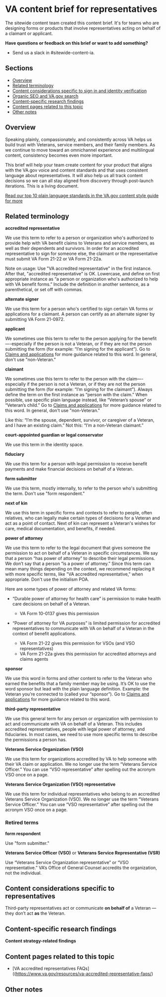# VA content brief for representatives

The sitewide content team created this content brief. It's for teams who are designing forms or products that involve representatives acting on behalf of a claimant or applicant.

**Have questions or feedback on this brief or want to add something?**
- Send us a slack in #sitewide-content-ia.

## Sections

- [Overview](#overview)
- [Related terminology](#related-terminology)
- [Content considerations specific to sign in and identity verification](#content-considerations-specific-to-representatives)
- [Organic SEO and VA.gov search](#organic-seo-and-va.gov-search)
- [Content-specific research findings](#content-specific-research-findings)
- [Content pages related to this topic](#content-pages-related-to-this-topic)
- [Other notes](#other-notes)

## Overview

Speaking plainly, compassionately, and consistently across VA helps us build trust with Veterans, service members, and their family members. As we continue to move toward an omnichannel experience and multilingual content, consistency becomes even more important.  

This brief will help your team create content for your product that aligns with the VA.gov voice and content standards and that uses consistent language about representatives. It will also help us all track content decisions so we can all stay aligned from discovery through post-launch iterations. This is a living document. 

[Read our top 10 plain language standards in the VA.gov content style guide for more](https://design.va.gov/content-style-guide/content-principles/plain-language)

## Related terminology

**accredited representative**

We use this term to refer to a person or organization who's authorized to provide help with VA benefit claims to Veterans and service members, as well as their dependents and survivors. In order for an accredited representative to sign for someone else, the claimant or the representative must submit VA Form 21-22 or VA Form 21-22a. 

Note on usage: Use "VA accredited representative" in the first instance. After that, "accredited representative" is OK. Lowercase, and define on first appropriate instance as “a person or organization who's authorized to help with VA benefit forms.” Include the definition in another sentence, as a parenthetical, or set off with commas. 

**alternate signer**

We use this term for a person who's certified to sign certain VA forms or applications for a claimant. A person can certify as an alternate signer by submitting VA Form 21-0972.

**applicant**

We sometimes use this term to refer to the person applying for the benefit—-especially if the person is not a Veteran, or if they are not the person submitting the form (for example: “I’m signing for the applicant”). Go to [Claims and applications](https://design.va.gov/content-style-guide/specific-topics-and-programs/claims-and-applications) for more guidance related to this word. In general, don't use "non-Veteran." 

**claimant**

We sometimes use this term to refer to the person with the claim—-especially if the person is not a Veteran, or if they are not the person submitting the form (for example: “I’m signing for the claimant”). Always define the term on the first instance as “person with the claim.” When possible, use specific plain language instead, like “Veteran’s spouse” or “Veteran’s child.” Go to [Claims and applications](https://design.va.gov/content-style-guide/specific-topics-and-programs/claims-and-applications) for more guidance related to this word. In general, don't use "non-Veteran." 

Like this: “I’m the spouse, dependent, survivor, or caregiver of a Veteran, and I have an existing claim.” Not this: “I’m a non-Veteran claimant.”

**court-appointed guardian or legal conservator** 

We use this term in the identity space.

**fiduciary**

We use this term for a person with legal permission to receive benefit payments and make financial decisions on behalf of a Veteran. 

**form submitter**

We use this term, mostly internally, to refer to the person who's submitting the term. Don't use "form respondent."

**next of kin** 

We use this term in specific forms and contexts to refer to people, often relatives, who can legally make certain types of decisions for a Veteran and act as a point of contact. Next of kin can represent a Veteran's wishes for care, medical documentation, and benefits, if needed. 

**power of attorney**

We use this term to refer to the legal document that gives someone the permission to act on behalf of a Veteran in specific circumstances. We say that a person “has power of attorney” to describe their legal permissions. We don’t say that a person “is a power of attorney.” Since this term can mean many things depending on the context, we recommend replacing it with more specific terms, like "VA accredited representative," when appropriate. Don't use the initialism POA.  

Here are some types of power of attorney and related VA forms:
- “Durable power of attorney for health care” is permission to make health care decisions on behalf of a Veteran. 
  - VA Form 10-0137 gives this permission

- “Power of attorney for VA purposes” is limited permission for accredited representatives to communicate with VA on behalf of a Veteran in the context of benefit applications. 
  - VA Form 21-22 gives this permission for VSOs (and VSO representatives)
  - VA Form 21-22a gives this permission for accredited attorneys and claims agents
 
**sponsor**

We use this word in forms and other content to refer to the Veteran who earned the benefits that a family member may be using. It’s OK to use the word sponsor but lead with the plain language definition. Example: the Veteran you’re connected to (called your “sponsor”). Go to [Claims and applications](https://design.va.gov/content-style-guide/specific-topics-and-programs/claims-and-applications) for more guidance related to this word.

**third-party representative**

We use this general term for any person or organization with permission to act and communicate with VA on behalf of a Veteran. This includes accredited representatives, people with legal power of attorney, and fiduciaries. In most cases, we need to use more specific terms to describe the permissions a person has.

**Veterans Service Organization (VSO)** 

We use this term for organizations accredited by VA to help someone with their VA claim or application. We no longer use the term “Veterans Service Officer.” You can use “VSO representative” after spelling out the acronym VSO once on a page.

**Veterans Service Organization (VSO) representative** 

We use this term for individual representatives who belong to an accredited Veterans Service Organization (VSO). We no longer use the term “Veterans Service Officer.” You can use “VSO representative” after spelling out the acronym VSO once on a page.

### Retired terms 

**form respondent**

Use "form submitter." 

**Veterans Service Officer (VSO)** or **Veterans Service Representative (VSR)**

Use “Veterans Service Organization representative” or “VSO representative.” VA’s Office of General Counsel accredits the organization, not the individual.  


## Content considerations specific to representatives

Third-party representatives act or communicate **on behalf of** a Veteran — they don’t act **as** the Veteran. 


## Content-specific research findings

 
 **Content strategy-related findings**


## Content pages related to this topic

- [VA accredited representatives FAQs]((https://www.va.gov/resources/va-accredited-representative-faqs/)

## Other notes
